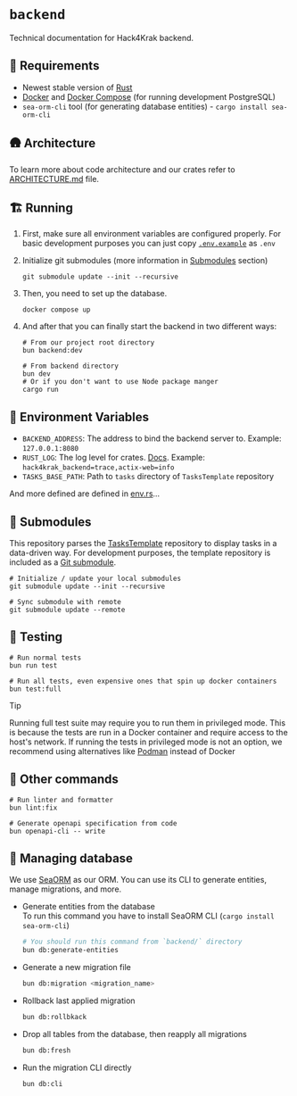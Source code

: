 # `backend`

Technical documentation for Hack4Krak backend.

## 🛫 Requirements

- Newest stable version of [Rust](https://www.rust-lang.org/)
- [Docker](https://www.docker.com/) and [Docker Compose](https://docs.docker.com/compose/) (for running development
  PostgreSQL)
- `sea-orm-cli` tool (for generating database entities) - `cargo install sea-orm-cli`

## 🛖 Architecture

To learn more about code architecture and our crates refer to [ARCHITECTURE.md](ARCHITECTURE.md) file.

## 🏗️ Running

1. First, make sure all environment variables are configured properly.
   For basic development purposes you can just copy [`.env.example`](../.env.example) as `.env`

2. Initialize git submodules (more information in [Submodules](#-submodules) section)
    ```shell
    git submodule update --init --recursive
    ```

3. Then, you need to set up the database.
    ```shell
    docker compose up
    ```

4. And after that you can finally start the backend in two different ways:
    ```shell
    # From our project root directory
    bun backend:dev
    ```

    ```shell
    # From backend directory
    bun dev
    # Or if you don't want to use Node package manger
    cargo run
    ```

## 📜 Environment Variables

- `BACKEND_ADDRESS`: The address to bind the backend server to. Example: `127.0.0.1:8080`
- `RUST_LOG`: The log level for
  crates. [Docs](https://docs.rs/tracing-subscriber/latest/tracing_subscriber/filter/struct.EnvFilter.html). Example:
  `hack4krak_backend=trace,actix-web=info`
- `TASKS_BASE_PATH`: Path to `tasks` directory of `TasksTemplate` repository

And more defined are defined in [env.rs](src/utils/env.rs)...

## 🚤 Submodules

This repository parses the [TasksTemplate](https://github.com/Hack4Krak/TasksTemplate) repository to display tasks in a
data-driven way.
For development purposes, the template repository is included as
a [Git submodule](https://git-scm.com/book/en/v2/Git-Tools-Submodules).

```shell
# Initialize / update your local submodules
git submodule update --init --recursive
```

```shell
# Sync submodule with remote
git submodule update --remote
```

## 🧪 Testing

```shell
# Run normal tests
bun run test
```

```shell
# Run all tests, even expensive ones that spin up docker containers
bun test:full
```

> [!TIP]
> Running full test suite may require you to run them in privileged mode.
> This is because the tests are run in a Docker container and require access to the host's network.
> If running the tests in privileged mode is not an option, we recommend using alternatives
> like [Podman](https://podman.io/) instead of Docker

## 🌸 Other commands

```shell
# Run linter and formatter
bun lint:fix
```

```shell
# Generate openapi specification from code
bun openapi-cli -- write
```

## 👣 Managing database

We use [SeaORM](https://www.sea-ql.org/SeaORM) as our ORM. You can use its CLI to generate entities, manage migrations, 
and more.

- Generate entities from the database\
  To run this command you have to install SeaORM CLI (`cargo install sea-orm-cli`)
  ```sh
  # You should run this command from `backend/` directory
  bun db:generate-entities
  ```
- Generate a new migration file
  ```sh
  bun db:migration <migration_name>
  ```
- Rollback last applied migration
  ```sh
  bun db:rollbkack
  ```
- Drop all tables from the database, then reapply all migrations
  ```sh
  bun db:fresh
  ```
- Run the migration CLI directly
  ```sh
  bun db:cli
  ```
